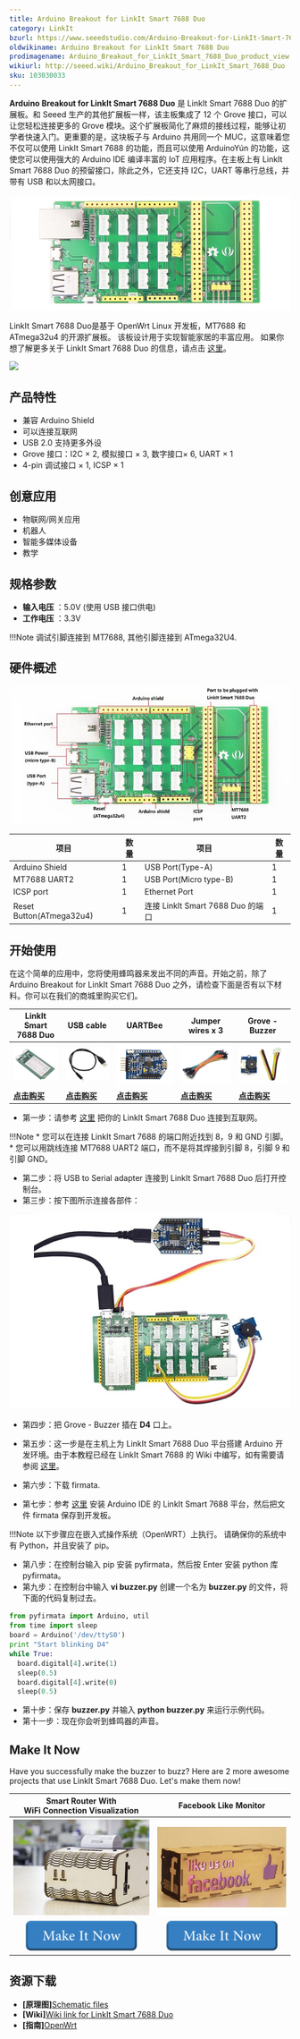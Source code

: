 ```yaml
---
title: Arduino Breakout for LinkIt Smart 7688 Duo
category: LinkIt
bzurl: https://www.seeedstudio.com/Arduino-Breakout-for-LinkIt-Smart-7688-Duo-p-2576.html
oldwikiname: Arduino Breakout for LinkIt Smart 7688 Duo
prodimagename: Arduino_Breakout_for_LinkIt_Smart_7688_Duo_product_view.jpg
wikiurl: http://seeed.wiki/Arduino_Breakout_for_LinkIt_Smart_7688_Duo
sku: 103030033
---
```



**Arduino Breakout for LinkIt Smart 7688 Duo** 是 LinkIt Smart 7688 Duo 的扩展板。和 Seeed 生产的其他扩展板一样，该主板集成了 12 个 Grove 接口，可以让您轻松连接更多的 Grove 模块。这个扩展板简化了麻烦的接线过程，能够让初学者快速入门。更重要的是，这块板子与 Arduino 共用同一个 MUC，这意味着您不仅可以使用 LinkIt Smart 7688 的功能，而且可以使用 ArduinoYún 的功能，这使您可以使用强大的 Arduino IDE 编译丰富的 IoT 应用程序。在主板上有 LinkIt Smart 7688 Duo 的预留接口，除此之外，它还支持 I2C，UART 等串行总线，并带有 USB 和以太网接口。

![](https://github.com/SeeedDocument/Arduino_Breakout_for_LinkIt_Smart_7688_Duo/raw/master/images/Arduino_Breakout_for_LinkIt_Smart_7688_Duo_product_view.jpg)

LinkIt Smart 7688 Duo是基于 OpenWrt Linux 开发板，MT7688 和 ATmega32u4 的开源扩展板。 该板设计用于实现智能家居的丰富应用。 如果你想了解更多关于 LinkIt Smart 7688 Duo 的信息，请点击 [这里](http://www.seeedstudio.com/wiki/LinkIt_Smart_7688_Duo)。

[![](https://github.com/SeeedDocument/wiki_chinese/raw/master/docs/images/click_to_buy.PNG)](https://item.taobao.com/item.htm?spm=a1z10.3-c.w4002-11172317909.17.7c809e6dpB5VGB&id=524889454698)

## 产品特性

- 兼容 Arduino Shield
- 可以连接互联网
- USB 2.0 支持更多外设
- Grove 接口：I2C × 2, 模拟接口 × 3, 数字接口× 6, UART × 1
- 4-pin 调试接口 × 1, ICSP × 1

## 创意应用

- 物联网/网关应用
- 机器人
- 智能多媒体设备
- 教学

## 规格参数

- **输入电压** ：5.0V (使用 USB 接口供电)
- **工作电压** ：3.3V

!!!Note
    调试引脚连接到 MT7688, 其他引脚连接到 ATmega32U4.

## 硬件概述

![](https://github.com/SeeedDocument/Arduino_Breakout_for_LinkIt_Smart_7688_Duo/raw/master/images/Arduino_Breakout_for_LinkIt_Smart_7688_Duo_components_with_text_1200_s.jpg)

|项目|数量|项目|数量|
|---|---|---|---|
|Arduino Shield|1|USB Port(Type-A)|1|
|MT7688 UART2|1|USB Port(Micro type-B)|1|
|ICSP port|1|Ethernet Port|1|
|Reset Button(ATmega32u4)|1|连接 LinkIt Smart 7688 Duo 的端口|1|


## 开始使用

在这个简单的应用中，您将使用蜂鸣器来发出不同的声音。开始之前，除了 Arduino Breakout for LinkIt Smart 7688 Duo 之外，请检查下面是否有以下材料。你可以在我们的商城里购买它们。

|LinkIt Smart 7688 Duo|USB cable|UARTBee |Jumper wires x 3|Grove - Buzzer
|---|---|---|---|---|
|![](https://github.com/SeeedDocument/Arduino_Breakout_for_LinkIt_Smart_7688_Duo/raw/master/images/102110017%206.jpg)|![](https://github.com/SeeedDocument/Arduino_Breakout_for_LinkIt_Smart_7688_Duo/raw/master/images/48cmUSBc.jpg)|![](https://github.com/SeeedDocument/Arduino_Breakout_for_LinkIt_Smart_7688_Duo/raw/master/images/UartSBee%20V5_01.jpg)|![](https://github.com/SeeedDocument/Arduino_Breakout_for_LinkIt_Smart_7688_Duo/raw/master/images/jw100n.jpg)|![](https://github.com/SeeedDocument/Arduino_Breakout_for_LinkIt_Smart_7688_Duo/raw/master/images/107020000%201.jpg)
|[**点击购买**](https://item.taobao.com/item.htm?spm=a1z10.3-c.w4002-11172317909.11.19ca325f3hsHgc&id=524898724024)|[**点击购买**](https://item.taobao.com/item.htm?spm=a1z10.3-c.w4002-11172317909.20.236d7a2eFXj0XP&id=45774308858)|[**点击购买**](https://item.taobao.com/item.htm?spm=a1z10.3-c.w4002-11172317909.11.273fab14FtSbos&id=45486590205)|[**点击购买**](https://item.taobao.com/item.htm?spm=a1z10.3-c.w4002-11172317909.14.7c22550dnnDU6v&id=45783422315)|[**点击购买**](https://item.taobao.com/item.htm?spm=a1z10.3-c.w4002-11172317909.10.41a783f1qVIxqP&id=520245748676)

- 第一步：请参考 [这里](http://seeed.wiki/LinkIt_Smart_7688_Duo/) 把你的 LinkIt Smart 7688 Duo 连接到互联网。

!!!Note
    * 您可以在连接 LinkIt Smart 7688 的端口附近找到 8，9 和 GND 引脚。
    * 您可以用跳线连接 MT7688 UART2 端口，而不是将其焊接到引脚 8，引脚 9 和引脚 GND。

- 第二步：将 USB to Serial adapter 连接到 LinkIt Smart 7688 Duo 后打开控制台。
- 第三步：按下图所示连接各部件：

![](https://github.com/SeeedDocument/Arduino_Breakout_for_LinkIt_Smart_7688_Duo/raw/master/images/Arduino_Breakout_for_LinkIt_Smart_7688_Duo_demo_connection_view_1200_s.jpg)

- 第四步：把 Grove - Buzzer 插在 **D4** 口上。

- 第五步：这一步是在主机上为 LinkIt Smart 7688 Duo 平台搭建 Arduino 开发环境。由于本教程已经在 LinkIt Smart 7688 的 Wiki 中编写，如有需要请参阅 [这里](http://seeed.wiki/LinkIt_Smart_7688_Duo/#arduino)。
- 第六步：下载 firmata.
- 第七步：参考 [这里](http://www.seeedstudio.com/wiki/LinkIt_Smart_7688_Duo#Installing_Arduino_programming_environment) 安装 Arduino IDE 的 LinkIt Smart 7688 平台，然后把文件 firmata 保存到开发板。

!!!Note
    以下步骤应在嵌入式操作系统（OpenWRT）上执行。 请确保你的系统中有 Python，并且安装了 pip。

- 第八步：在控制台输入 pip 安装 pyfirmata，然后按 Enter 安装 python 库 pyfirmata。
- 第九步：在控制台中输入 **vi buzzer.py** 创建一个名为 **buzzer.py** 的文件，将下面的代码复制过去。

```python
from pyfirmata import Arduino, util
from time import sleep
board = Arduino('/dev/ttyS0')
print "Start blinking D4"
while True:
  board.digital[4].write(1)
  sleep(0.5)
  board.digital[4].write(0)
  sleep(0.5)
```

- 第十步：保存 **buzzer.py** 并输入 **python buzzer.py** 来运行示例代码。
- 第十一步：现在你会听到蜂鸣器的声音。

## Make It Now
Have you successfully make the buzzer to buzz? Here are 2 more awesome projects that use LinkIt Smart 7688 Duo. Let's make them now!


|Smart Router With <br>WiFi Connection Visualization|Facebook Like Monitor|
|:---:|:---:|
|![](https://github.com/SeeedDocument/Arduino_Breakout_for_LinkIt_Smart_7688_Duo/raw/master/images/F9SCHIKIPH4SPTP.MEDIUM.jpg)|![](https://github.com/SeeedDocument/Arduino_Breakout_for_LinkIt_Smart_7688_Duo/raw/master/images/F9MQJJOIHQOBV4Q.MEDIUM.jpg)|
|[![](https://github.com/SeeedDocument/Arduino_Breakout_for_LinkIt_Smart_7688_Duo/raw/master/images/200px-Wiki_makeitnow_logo.png)](http://www.instructables.com/id/ReRouter-Make-an-Extensible-IoT-Router/)|[![](https://github.com/SeeedDocument/Arduino_Breakout_for_LinkIt_Smart_7688_Duo/raw/master/images/200px-Wiki_makeitnow_logo.png)](http://www.instructables.com/id/Facebook-Like-Monitor/)|


## 资源下载

- **[原理图]**[Schematic files](https://github.com/SeeedDocument/Arduino_Breakout_for_LinkIt_Smart_7688_Duo/raw/master/resources/Schematic_files_for_Arduino_Breakout_for_LinkIt_Smart_7688_Duo.zip)
- **[Wiki]**[Wiki link for LinkIt Smart 7688 Duo](http://www.seeedstudio.com/wiki/LinkIt_Smart_7688_Duo)
- **[指南]**[OpenWrt](http://wiki.openwrt.org/doc/howto/user.beginner)
